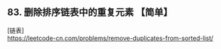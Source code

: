 ## 83. 删除排序链表中的重复元素 【简单】    
[链表]     
https://leetcode-cn.com/problems/remove-duplicates-from-sorted-list/     
